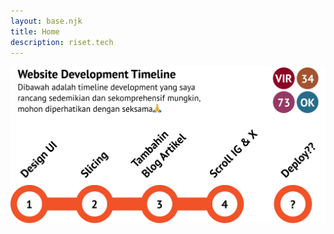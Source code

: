 ```yaml
---
layout: base.njk
title: Home
description: riset.tech
---
```


<section class="bg-white h-screen flex flex-col justify-center items-center">
    <!-- <h1 class="text-center flex text-white text-3xl">extract.transform.load <p class="animate-spin">⚙️</p></h1> -->
    <img src="./assets/timeline.png" class="w-96">
</section>